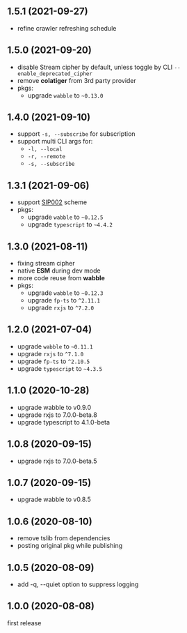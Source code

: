 ## 1.5.1 (2021-09-27)

- refine crawler refreshing schedule





## 1.5.0 (2021-09-20)

- disable Stream cipher by default, unless toggle by CLI `--enable_deprecated_cipher`
- remove **colatiger** from 3rd party provider
- pkgs:
  - upgrade `wabble` to `~0.13.0`





## 1.4.0 (2021-09-10)

- support `-s, --subscribe` for subscription
- support multi CLI args for:
  - `-l, --local`
  - `-r, --remote`
  - `-s, --subscribe`





## 1.3.1 (2021-09-06)

- support [SIP002](https://shadowsocks.org/en/wiki/SIP002-URI-Scheme.html) scheme 
- pkgs:
  - upgrade `wabble` to `~0.12.5`
  - upgrade `typescript` to `~4.4.2`





## 1.3.0 (2021-08-11)

- fixing stream cipher
- native **ESM** during dev mode
- more code reuse from **wabble**
- pkgs:
  - upgrade `wabble` to `~0.12.3`
  - upgrade `fp-ts` to `^2.11.1`
  - upgrade `rxjs` to `^7.2.0`





## 1.2.0 (2021-07-04)

- upgrade `wabble` to `~0.11.1`
- upgrade `rxjs` to `^7.1.0`
- upgrade `fp-ts` to `^2.10.5`
- upgrade `typescript` to `~4.3.5`





## 1.1.0 (2020-10-28)

- upgrade wabble to v0.9.0
- upgrade rxjs to 7.0.0-beta.8
- upgrade typescript to 4.1.0-beta





## 1.0.8 (2020-09-15)

- upgrade rxjs to 7.0.0-beta.5





## 1.0.7 (2020-09-15)

- upgrade wabble to v0.8.5





## 1.0.6 (2020-08-10)

- remove tslib from dependencies
- posting original pkg while publishing





## 1.0.5 (2020-08-09)

- add -q, --quiet option to suppress logging





## 1.0.0 (2020-08-08)

first release

